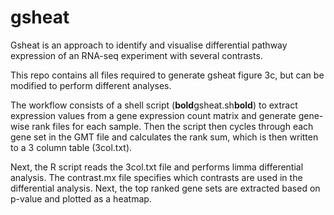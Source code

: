# gsheat
Gsheat is an approach to identify and visualise differential pathway expression of an RNA-seq experiment with several contrasts.

This repo contains all files required to generate gsheat figure 3c, but can be modified to perform different analyses.

The workflow consists of a shell script (**bold**gsheat.sh**bold**) to extract expression values from a gene expression count matrix and generate gene-wise rank files for each sample. Then the script then cycles through each gene set in the GMT file and calculates the rank sum, which is then written to a 3 column table (3col.txt).

Next, the R script reads the 3col.txt file and performs limma differential analysis. The contrast.mx file specifies which contrasts are used in the differential analysis. Next, the top ranked gene sets are extracted based on p-value and plotted as a heatmap.
